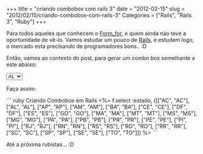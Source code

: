 +++
title = "criando combobox com rails 3"
date = "2012-02-15"
slug = "2012/02/15/criando-combobox-com-rails-3"
Categories = ["Rails", "Rails 3", "Ruby"]
+++
<!--more-->
<p>
Para todos aqueles que conhecem o <a href="http://api.rubyonrails.org/classes/ActionView/Helpers/FormHelper.html">Form_for</a>,
 e quem ainda não teve a oportunidade de vê-lo. Vamos estudar um pouco de <a href="http://api.rubyonrails.org/">Rails</a>, e
 estudem logo, o mercado esta precisando de programadores bons.. :D
 </p>
<p>
Então, vamos ao contexto do post, para gerar um combo box semelhante a este abaixo: </p>
<select name="estado">
<option value="AL">AL</option>
<option value="AP">AP</option>
<option value="AM">AM</option>
<option value="BA">BA</option>
<option value="CE">CE</option>
<option value="ES">ES</option>
</select>
<p>
Faça assim:
</p>
``` ruby Criando Combobox em Rails
<%= f.select :estado, ([["AC", "AC"], ["AL", "AL"], ["AP", "AP"],
["AM", "AM"], ["BA", "BA"], ["CE", "CE"], ["DF", "DF"], ["ES", "ES"],
["GO", "GO"], ["MA", "MA"], ["MT", "MT"], ["MS", "MS"], ["MG", "MG"],
["PA", "PA"], ["PB", "PB"], ["PR", "PR"], ["PE", "PE"], ["PI", "PI"],
["RJ", "RJ"], ["RN", "RN"], ["RS", "RS"], ["RO", "RO"], ["RR", "RR"],
["SC", "SC"], ["SP", "SP"], ["SE", "SE"], ["TO", "TO"]]) %>
```
<p>
Até a próxima rubistas... :D
